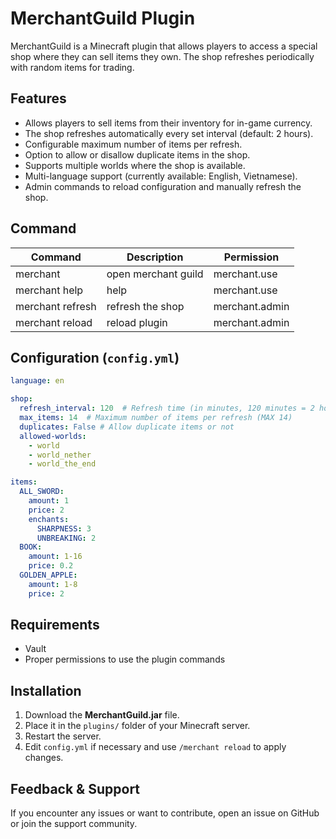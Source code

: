# MerchantGuild Plugin

MerchantGuild is a Minecraft plugin that allows players to access a special shop where they can sell items they own. The shop refreshes periodically with random items for trading.

## Features

- Allows players to sell items from their inventory for in-game currency.
- The shop refreshes automatically every set interval (default: 2 hours).
- Configurable maximum number of items per refresh.
- Option to allow or disallow duplicate items in the shop.
- Supports multiple worlds where the shop is available.
- Multi-language support (currently available: English, Vietnamese).
- Admin commands to reload configuration and manually refresh the shop.

## Command

| Command | Description | Permission |
| ------ | ------ | ------ |
| merchant | open merchant guild | merchant.use |
| merchant help | help | merchant.use |
| merchant refresh | refresh the shop | merchant.admin |
| merchant reload | reload plugin | merchant.admin |

## Configuration (`config.yml`)

```yaml
language: en

shop:
  refresh_interval: 120  # Refresh time (in minutes, 120 minutes = 2 hours)
  max_items: 14  # Maximum number of items per refresh (MAX 14)
  duplicates: False # Allow duplicate items or not
  allowed-worlds:
    - world
    - world_nether
    - world_the_end

items:
  ALL_SWORD:
    amount: 1
    price: 2
    enchants:
      SHARPNESS: 3
      UNBREAKING: 2
  BOOK:
    amount: 1-16
    price: 0.2
  GOLDEN_APPLE:
    amount: 1-8
    price: 2
```

## Requirements
- Vault
- Proper permissions to use the plugin commands

## Installation
1. Download the **MerchantGuild.jar** file.
2. Place it in the `plugins/` folder of your Minecraft server.
3. Restart the server.
4. Edit `config.yml` if necessary and use `/merchant reload` to apply changes.

## Feedback & Support
If you encounter any issues or want to contribute, open an issue on GitHub or join the support community.